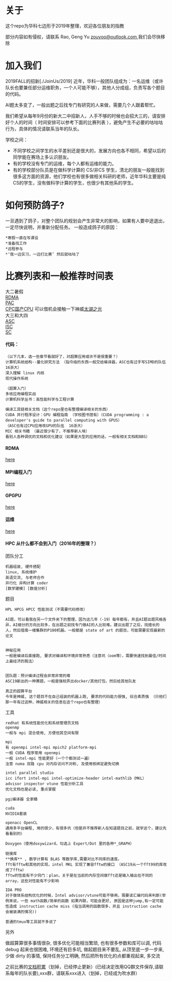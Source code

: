 # 关于
这个repo为华科七边形于2019年整理，欢迎各位朋友的指教

部分内容如有侵权，请联系 Rao, Geng Yu <zouyoo@outlook.com>,我们会尽快移除

# 加入我们
   2019FALL的招新[./JoinUs/2019]
   近年，华科一般团队组成为：一名运维（或许队长也要兼任部分运维职务，一个人可能不够），其他人分成组，负责写各个题目的代码。
   
   AI题太多变了，一般出题之后找专门有研究的人来做，需要几个人跟着帮忙。
   
   我们希望从每年9月份的新大二中招新人，人手不够的时候也会招大三的，请安排好个人的时间（ 时间安排可以参考下面的比赛列表 ），避免产生不必要的咕咕咕行为，具体的情况请联系当年的队长。
   
   学校之间：
  * 不同学校之间学生的水平差别还是很大的，发展方向也各不相同，希望以后的同学能在赛场上多认识朋友。
  * 有的学校没有专门的运维，每个人都有运维的能力。
  * 有的学校部分队员是在做科学计算的 CS/非CS 学生，清北的朋友一般能找到很多这方面的资源，他们学校也有很多做相关科研的老师，近年华科主要是纯CS的学生，没有做科学计算的学生，也很少有其他系的学生。

# 如何预防鸽子? 
一旦遇到了鸽子，对整个团队的规划会产生非常大的影响，如果有人要中途退出，一定尽快说明，并重新分配任务。
一般造成鸽子的原因：

    *寒假一直在写课设
    *准备找工作
    *远程参与
    *‘我一边实习，一边打比赛’ 然后就咕咕了

# 比赛列表和一般推荐时间表

大二暑假</br>
[RDMA](http://hpcadvisorycouncil.com/events/2019/rdma/) </br>
[PAC](http://www.pac-hpc.com/index.php)</br>
[CPC国产CPU](http://www.cpc-hpc.com/) 可以借机会接触一下神威[太湖之光](http://www.nsccwx.cn/process.php?word=process&i=54) </br>
大三和大四</br>
[ASC](https://www.asc-events.org/ASC19/)</br>
[ISC](https://www.isc-hpc.com/student-cluster-competition-2019.html)</br>
[SC](http://www.studentclustercompetition.us/)</br>



#### 代码：

    （以下几本，选一些章节看就好了，对超算应用或许不是很重要？）
    计算机系统结构--量化研究方法 （指令级的东西一般交给编译器，ASC也有过手写SIMD的队伍 16浙大）
    深入理解 linux 内核
    现代操作系统

    （超算入门）
    多核应用编程实战
    计算机科学丛书：高性能科学与工程计算

    编译工具链相关文档（这个repo里也有整理编译相关的东西）
    CUDA 并行程序设计：GPU 编程指南 （学校图书馆有）（CUDA programming : a developer's guide to parallel computing with GPUS）
    （ASC也有过CPU应用改GPU的队伍  16浙大）
    MIC 相关书籍 （最近很少有了，不推荐新人啃）
    看别人各种调优的文档和优化建议（如果是大型的应用的话，一般有相关文档和BBS）

#### RDMA
[here](https://github.com/heptagonhust/about/blob/master/RDMA.md)
#### MPI编程入门
[here](https://github.com/heptagonhust/about/blob/master/MPI&openMP/README.md)

#### GPGPU
[here](https://github.com/heptagonhust/about/blob/master/GPGPU&MIC/readme.md)
#### 运维
[here](https://github.com/heptagonhust/about/blob/master/运维.md)
#### HPC 从什么都不会到入门（2016年的整理？）
团队分工

    机器组装, 硬件搭配
    linux, 系统维护
    英语交流, 与老师合作
    并行化 异构计算 coder
    [数学建模] [数值分析]

题目

    HPL HPCG HPCC 性能测试（不需要代码修改）
    
    AI题，可以看我在另一个文件夹下的整理，因为这几年（-19）每年都有，并且AI题出题风格各异，AI细分的方向比较多，在出题之前找专门做AI的人比较难。建议出题了之后，找擅长的人，然后借南一楼集群的P100机器。一般都是 state of art 的题目，可能需要实现最新的论文


    神秘应用
    一般是编译后直接跑, 要求对编译和环境非常熟悉（注意坑（oom等），需要快速找到最佳/时间上最经济的跑法）


    团队题：预计编译过程会非常非常的难
    ASC19新出的一种赛题，一般是强校弄出docker/其他打包，然后给其他队友
    
    真正的超算平台
    今年是神威, 这个题目不在自己组装的机器上跑, 要求的代码能力很强, 综合素质强 （只他们那一年有过这种，神威相关的信息在这个repo也有整理）
    


工具

    redhat 有系统性能优化和系统管理员文档
    openmp
    一般与 mpi 混合使用, 方便但其空间有限

    mpi
    有 openmpi intel-mpi mpich2 platform-mpi
    一般 CUDA 程序常用 openmpi
    一般 intel-mpi 性能更好（一个个都测试一遍）
    注意 numa 双路 cpu 对内存访问不对称, 及使用核绑定避免切换

    intel parallel studio
    icc ifort intel-mpi intel-optimize-header intel-mathlib（MKL）
    advisor inspector vtune 性能分析工具
    优化文档也是必读, 重点掌握

    pgi编译器 全家桶
    
    cuda
    NVIDIA套装

    openacc OpenCL
    通用多平台编程, 用的很少，有很多坑（但是并不推荐新人在知道题目之前，就学这个，建议先看看别的）

    Doxygen（使用doxywizard，勾选上 Expert/Dot 里的各种*_GRAPH）

    链接库
    **换库** , 数学计算有 BLAS 等数学库,需要对比不同库的速度。
    fft有fftw和其他的实现，intel MKL 实现了兼容fftw的接口 （ASC19从一个fft99的库改成了fftw）
    fftw的性能有不少窍门：plan，关于是在当前的内存空间做fft还是输入输出在不同的array，这些对性能有不少影响
    
    IDA PRO
    对于做体系结构优化的时候，Intel advisor/vtune可能不够用，需要读汇编代码来判断(举例来说，一些 math函数/简单的函数 如果内联，可能会更好, 原因是这种jump,有一定可能性造成 instruction cache miss (指当调用的函数很多，并且 instruction cache 会被装满的情况))

    普通的tmux等工具就不多说了
另外

做超算算很多事情很杂, 很多优化可能相当繁琐, 也有很多参数和库可以调, 代码 debug 起来也很困难, 环境还有巨多坑,
做起题目来不要乱, 从顶至底一步一步来, 少做 dirty 的事情, 保持任务分工明确, 然后把所有优化的点都重视起来, 多交流


之前比赛的[文档积累](https://gitlab.com/heptagonhust/asc)（划掉，已经停止更新）(已经决定改用QQ群文件保存,请联系每年的队长要),xxx群，请联系xxx进入（划掉，已经成为吹水群）
